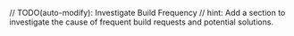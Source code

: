 // TODO(auto-modify): Investigate Build Frequency
// hint: Add a section to investigate the cause of frequent build requests and potential solutions.
